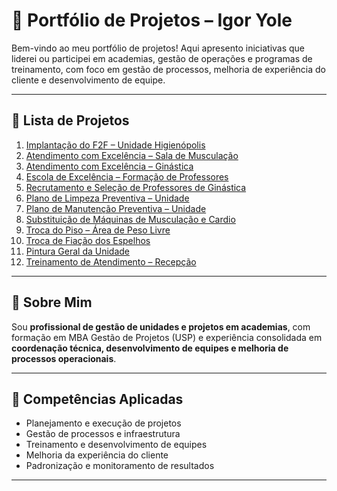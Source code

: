 # 📂 Portfólio de Projetos – Igor Yole

Bem-vindo ao meu portfólio de projetos! Aqui apresento iniciativas que liderei ou participei em academias, gestão de operações e programas de treinamento, com foco em gestão de processos, melhoria de experiência do cliente e desenvolvimento de equipe.  

---

## 🔹 Lista de Projetos

1. [Implantação do F2F – Unidade Higienópolis](#)  
2. [Atendimento com Excelência – Sala de Musculação](#)  
3. [Atendimento com Excelência – Ginástica](#)  
4. [Escola de Excelência – Formação de Professores](#)  
5. [Recrutamento e Seleção de Professores de Ginástica](#)  
6. [Plano de Limpeza Preventiva – Unidade](#)  
7. [Plano de Manutenção Preventiva – Unidade](#)  
8. [Substituição de Máquinas de Musculação e Cardio](#)  
9. [Troca do Piso – Área de Peso Livre](#)  
10. [Troca de Fiação dos Espelhos](#)  
11. [Pintura Geral da Unidade](#)  
12. [Treinamento de Atendimento – Recepção](#)  



---

## 🔹 Sobre Mim
Sou **profissional de gestão de unidades e projetos em academias**, com formação em MBA Gestão de Projetos (USP) e experiência consolidada em **coordenação técnica, desenvolvimento de equipes e melhoria de processos operacionais**.  

---

## 🔹 Competências Aplicadas
- Planejamento e execução de projetos  
- Gestão de processos e infraestrutura  
- Treinamento e desenvolvimento de equipes  
- Melhoria da experiência do cliente  
- Padronização e monitoramento de resultados  

---
